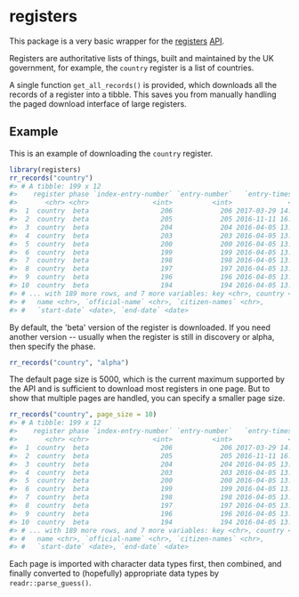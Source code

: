 registers
=========

This package is a very basic wrapper for the [registers](https://registers.cloudapps.digital/) [API](https://registers-docs.cloudapps.digital/#api-documentation-for-registers).

Registers are authoritative lists of things, built and maintained by the UK government, for example, the `country` register is a list of countries.

A single function `get_all_records()` is provided, which downloads all the records of a register into a tibble. This saves you from manually handling the paged download interface of large registers.

Example
-------

This is an example of downloading the `country` register.

``` r
library(registers)
rr_records("country")
#> # A tibble: 199 x 12
#>    register phase `index-entry-number` `entry-number`   `entry-timestamp`
#>       <chr> <chr>                <int>          <int>              <dttm>
#>  1  country  beta                  206            206 2017-03-29 14:22:30
#>  2  country  beta                  205            205 2016-11-11 16:25:07
#>  3  country  beta                  204            204 2016-04-05 13:23:05
#>  4  country  beta                  203            203 2016-04-05 13:23:05
#>  5  country  beta                  200            200 2016-04-05 13:23:05
#>  6  country  beta                  199            199 2016-04-05 13:23:05
#>  7  country  beta                  198            198 2016-04-05 13:23:05
#>  8  country  beta                  197            197 2016-04-05 13:23:05
#>  9  country  beta                  196            196 2016-04-05 13:23:05
#> 10  country  beta                  194            194 2016-04-05 13:23:05
#> # ... with 189 more rows, and 7 more variables: key <chr>, country <chr>,
#> #   name <chr>, `official-name` <chr>, `citizen-names` <chr>,
#> #   `start-date` <date>, `end-date` <date>
```

By default, the 'beta' version of the register is downloaded. If you need another version -- usually when the register is still in discovery or alpha, then specify the phase.

``` r
rr_records("country", "alpha")
```

The default page size is 5000, which is the current maximum supported by the API and is sufficient to download most registers in one page. But to show that multiple pages are handled, you can specify a smaller page size.

``` r
rr_records("country", page_size = 10)
#> # A tibble: 199 x 12
#>    register phase `index-entry-number` `entry-number`   `entry-timestamp`
#>       <chr> <chr>                <int>          <int>              <dttm>
#>  1  country  beta                  206            206 2017-03-29 14:22:30
#>  2  country  beta                  205            205 2016-11-11 16:25:07
#>  3  country  beta                  204            204 2016-04-05 13:23:05
#>  4  country  beta                  203            203 2016-04-05 13:23:05
#>  5  country  beta                  200            200 2016-04-05 13:23:05
#>  6  country  beta                  199            199 2016-04-05 13:23:05
#>  7  country  beta                  198            198 2016-04-05 13:23:05
#>  8  country  beta                  197            197 2016-04-05 13:23:05
#>  9  country  beta                  196            196 2016-04-05 13:23:05
#> 10  country  beta                  194            194 2016-04-05 13:23:05
#> # ... with 189 more rows, and 7 more variables: key <chr>, country <chr>,
#> #   name <chr>, `official-name` <chr>, `citizen-names` <chr>,
#> #   `start-date` <date>, `end-date` <date>
```

Each page is imported with character data types first, then combined, and finally converted to (hopefully) appropriate data types by `readr::parse_guess()`.
